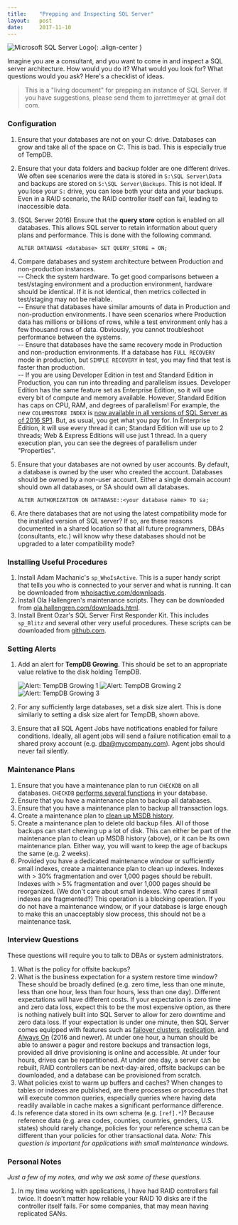```yaml
---
title:    "Prepping and Inspecting SQL Server"
layout:   post
date:     2017-11-10
---
```


![Microsoft SQL Server Logo](/assets/images/microsoft_sql_server_logo.png){: .align-center } 

Imagine you are a consultant, and you want to come in and inspect a SQL server 
architecture. How would you do it? What would you look for? What questions would 
you ask? Here's a checklist of ideas.

> This is a "living document" for prepping an instance of SQL Server. If you have suggestions, please send them to jarrettmeyer at gmail dot com.

### Configuration

1.  Ensure that your databases are not on your C: drive. Databases can grow and take all of the space on C:. This is bad. This is especially true of TempDB.
2.  Ensure that your data folders and backup folder are one different drives. We often see scenarios were the data is stored in `S:\SQL Server\Data` and backups are stored on `S:\SQL Server\Backups`. This is not ideal. If you lose your `S:` drive, you can lose both your data and your backups. Even in a RAID scenario, the RAID controller itself can fail, leading to inaccessible data.
3.  (SQL Server 2016) Ensure that the **query store** option is enabled on all databases. This allows SQL server to retain information about query plans and performance. This is done with the following command.

    `ALTER DATABASE <database> SET QUERY_STORE = ON;`
    
4.  Compare databases and system architecture between Production and non-production instances.  
    --  Check the system hardware. To get good comparisons between a test/staging environment and a production environment, hardware should be identical. If it is not identical, then metrics collected in test/staging may not be reliable.  
    --  Ensure that databases have similar amounts of data in Production and non-production environments. I have seen scenarios where Production data has millions or billions of rows, while a test environment only has a few thousand rows of data. Obviously, you cannot troubleshoot performance between the systems.  
    --  Ensure that databases have the same recovery mode in Production and non-production environments. If a database has `FULL RECOVERY` mode in production, but `SIMPLE RECOVERY` in test, you may find that test is faster than production.  
    --  If you are using Developer Edition in test and Standard Edition in Production, you can run into threading and parallelism issues. Developer Edition has the same feature set as Enterprise Edition, so it will use every bit of compute and memory available. However, Standard Edition has caps on CPU, RAM, and degrees of parallelism! For example, the new `COLUMNSTORE INDEX` is [now available in all versions of SQL Server as of 2016 SP1](https://blogs.msdn.microsoft.com/sql_server_team/columnstore-index-standard-and-express-editions-with-sql-server-2016-sp1/). But, as usual, you get what you pay for. In Enterprise Edition, it will use every thread it can; Standard Edition will use up to 2 threads; Web & Express Editions will use just 1 thread. In a query execution plan, you can see the degrees of parallelism under "Properties".  
5.  Ensure that your databases are not owned by user accounts. By default, a database is owned by the user who created the account. Databases should be owned by a non-user account. Either a single domain account should own all databases, or SA should own all databases.

    `ALTER AUTHORIZATION ON DATABASE::<your database name> TO sa;`

6.  Are there databases that are not using the latest compatibility mode for the installed version of SQL server? If so, are these reasons documented in a shared location so that all future programmers, DBAs (consultants, etc.) will know why these databases should not be upgraded to a later compatibility mode? 

### Installing Useful Procedures

1.  Install Adam Machanic's `sp_WhoIsActive`. This is a super handy script that tells you who is connected to your server and what is running. It can be downloaded from [whoisactive.com/downloads](http://whoisactive.com/downloads/).
2.  Install Ola Hallengren's maintenance scripts. They can be downloaded from [ola.hallengren.com/downloads.html](https://ola.hallengren.com/downloads.html).
3.  Install Brent Ozar's SQL Server First Responder Kit. This includes `sp_Blitz` and several other very useful procedures. These scripts can be downloaded from [github.com](https://github.com/BrentOzarULTD/SQL-Server-First-Responder-Kit/releases).

### Setting Alerts

1.  Add an alert for **TempDB Growing**. This should be set to an appropriate value relative to the disk holding TempDB.

    ![Alert: TempDB Growing 1](/assets/images/alert-tempdb-growing-1.png)
    ![Alert: TempDB Growing 2](/assets/images/alert-tempdb-growing-2.png)
    ![Alert: TempDB Growing 3](/assets/images/alert-tempdb-growing-3.png)

2.  For any sufficiently large databases, set a disk size alert. This is done similarly to setting a disk size alert for TempDB, shown above.
3.  Ensure that all SQL Agent Jobs have notifications enabled for failure conditions. Ideally, all agent jobs will send a failure notification email to a shared proxy account (e.g. dba@mycompany.com). Agent jobs should never fail silently.

### Maintenance Plans

1.  Ensure that you have a maintenance plan to run `CHECKDB` on all databases. `CHECKDB` [performs several functions](https://docs.microsoft.com/en-us/sql/t-sql/database-console-commands/dbcc-checkdb-transact-sql) in your database.
2.  Ensure that you have a maintenance plan to backup all databases. 
3.  Ensure that you have a maintenance plan to backup all transaction logs.
4.  Create a maintenance plan to [clean up MSDB history](https://www.mssqltips.com/sqlservertip/1727/purging-msdb-backup-and-restore-history-from-sql-server/).
5.  Create a maintenance plan to delete old backup files. All of those backups can start chewing up a lot of disk. This can either be part of the maintenance plan to clean up MSDB history (above), or it can be its own maintenance plan. Either way, you will want to keep the age of backups the same (e.g. 2 weeks).
6.  Provided you have a dedicated maintenance window or sufficiently small indexes, create a maintenance plan to clean up indexes. Indexes with > 30% fragmentation and over 1,000 pages should be rebuilt. Indexes with > 5% fragmentation and over 1,000 pages should be reorganized. (We don't care about small indexes. Who cares if small indexes are fragmented?) This operation is a blocking operation. If you do not have a maintenance window, or if your database is large enough to make this an unacceptably slow process, this should not be a maintenance task.

### Interview Questions

These questions will require you to talk to DBAs or system administrators.

1.  What is the policy for offsite backups?
2.  What is the business expectation for a system restore time window? These should be broadly defined (e.g. zero time, less than one minute, less than one hour, less than four hours, less than one day). Different expectations will have different costs. If your expectation is zero time and zero data loss, expect this to be the most expensive option, as there is nothing natively built into SQL Server to allow for zero downtime and zero data loss. If your expectation is under one minute, then SQL Server comes equipped with features such as [failover clusters](https://docs.microsoft.com/en-us/sql/sql-server/failover-clusters/install/create-a-new-sql-server-failover-cluster-setup), [replication](https://docs.microsoft.com/en-us/sql/relational-databases/replication/sql-server-replication), and [Always On](https://docs.microsoft.com/en-us/sql/database-engine/availability-groups/windows/overview-of-always-on-availability-groups-sql-server) (2016 and newer). At under one hour, a human should be able to answer a pager and restore backups and transaction logs, provided all drive provisioning is online and accessible. At under four hours, drives can be repartitioned. At under one day, a server can be rebuilt, RAID controllers can be next-day-aired, offsite backups can be downloaded, and a database can be provisioned from scratch.
3.  What policies exist to warm up buffers and caches? When changes to tables or indexes are published, are there processes or procedures that will execute common queries, especially queries where having data readily available in cache makes a significant performance difference.
4.  Is reference data stored in its own schema (e.g. `[ref].*`)? Because reference data (e.g. area codes, counties, countries, genders, U.S. states) should rarely change, policies for your reference schema can be different than your policies for other transactional data. *Note: This question is important for applications with small maintenance windows.*

### Personal Notes

*Just a few of my notes, and why we ask some of these questions.*

1.  In my time working with applications, I have had RAID controllers fail twice. It doesn't matter how reliable your RAID 10 disks are if the controller itself fails. For some companies, that may mean having replicated SANs.
